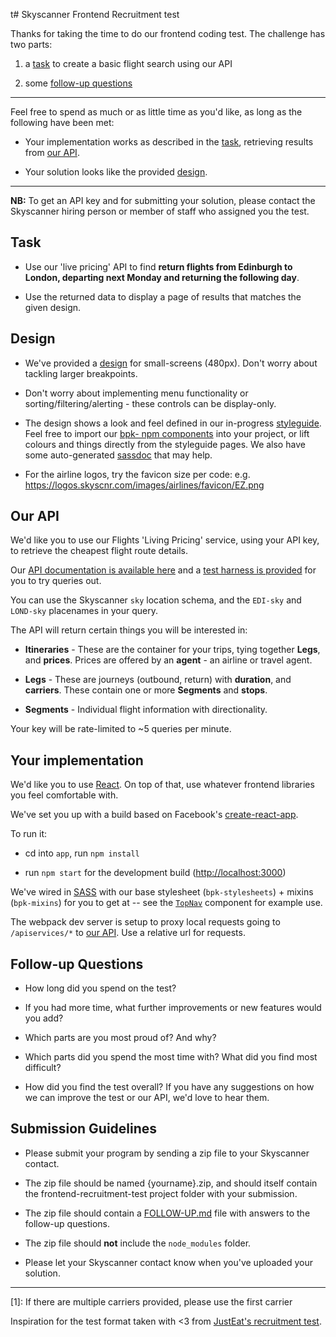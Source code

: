 t# Skyscanner Frontend Recruitment test

Thanks for taking the time to do our frontend coding test. The challenge has two parts:

1) a [task](#task) to create a basic flight search using our API

2) some [follow-up questions](#follow-up-questions)

----

Feel free to spend as much or as little time as you'd like, as long as the following have been met:

* Your implementation works as described in the [task](#task), retrieving results from [our API](#our-api).

* Your solution looks like the provided [design](#design).

----

**NB:** To get an API key and for submitting your solution, please contact the Skyscanner hiring person or member of staff who assigned you the test.

## Task

- Use our 'live pricing' API to find **return flights from Edinburgh to London, departing next Monday and returning the following day**.

- Use the returned data to display a page of results that matches the given design.

## Design

* We've provided a [design](./designs/) for small-screens (480px). Don't worry about tackling larger breakpoints.

* Don't worry about implementing menu functionality or sorting/filtering/alerting - these controls can be display-only.

* The design shows a look and feel defined in our in-progress [styleguide](http://backpack.prod.aws.skyscnr.com/docs). Feel free to import our [bpk- npm components](https://www.npmjs.com/search?q=bpk-) into your project, or lift colours and things directly from the styleguide pages. We also have some auto-generated [sassdoc](http://backpack.prod.aws.skyscnr.com/sassdoc/) that may help.

* For the airline logos, try the favicon size per code: e.g. https://logos.skyscnr.com/images/airlines/favicon/EZ.png

## Our API

We'd like you to use our Flights 'Living Pricing' service, using your API key, to retrieve the cheapest flight route details.

Our [API documentation is available here](https://github.com/Skyscanner/api-documentation/tree/master/live_flights_pricing) and a [test harness is provided](http://business.skyscanner.net/portal/en-GB/Documentation/FlightsLivePricingQuickStart) for you to try queries out.

You can use the Skyscanner `sky` location schema, and the `EDI-sky` and `LOND-sky` placenames in your query.

The API will return certain things you will be interested in:

* **Itineraries** - These are the container for your trips, tying together **Legs**, and **prices**. Prices are offered by an **agent** - an airline or travel agent.

* **Legs** - These are journeys (outbound, return) with **duration**, and **carriers**. These contain one or more **Segments** and **stops**.

* **Segments** - Individual flight information with directionality.

Your key will be rate-limited to ~5 queries per minute.

## Your implementation

We'd like you to use [React](https://facebook.github.io/react/). On top of that, use whatever frontend libraries you feel comfortable with.

We've set you up with a build based on Facebook's [create-react-app](https://github.com/facebookincubator/create-react-app).

To run it:

- cd into `app`, run `npm install`

- run `npm start` for the development build ([http://localhost:3000](http://localhost:3000))

We've wired in [SASS](http://sass-lang.com/) with our base stylesheet (`bpk-stylesheets`) + mixins (`bpk-mixins`) for you to get at -- see the [`TopNav`](./app/src/components/topnav/TopNav.js) component for example use.

The webpack dev server is setup to proxy local requests going to `/apiservices/*` to [our API](#our-api). Use a relative url for requests.

## Follow-up Questions

* How long did you spend on the test?

* If you had more time, what further improvements or new features would you add?

* Which parts are you most proud of? And why?

* Which parts did you spend the most time with? What did you find most difficult?

* How did you find the test overall? If you have any suggestions on how we can improve the test or our API, we'd love to hear them.

## Submission Guidelines

* Please submit your program by sending a zip file to your Skyscanner contact.

* The zip file should be named {yourname}.zip, and should itself contain the frontend-recruitment-test project folder with your submission.

* The zip file should contain a [FOLLOW-UP.md](./FOLLOW-UP.md) file with answers to the follow-up questions.

* The zip file should **not** include the `node_modules` folder.

* Please let your Skyscanner contact know when you've uploaded your solution.

----

<a name="footnote1">[1]</a>: If there are multiple carriers provided, please use the first carrier

Inspiration for the test format taken with <3 from [JustEat's recruitment test](https://github.com/justeat/JustEat.RecruitmentTest).
